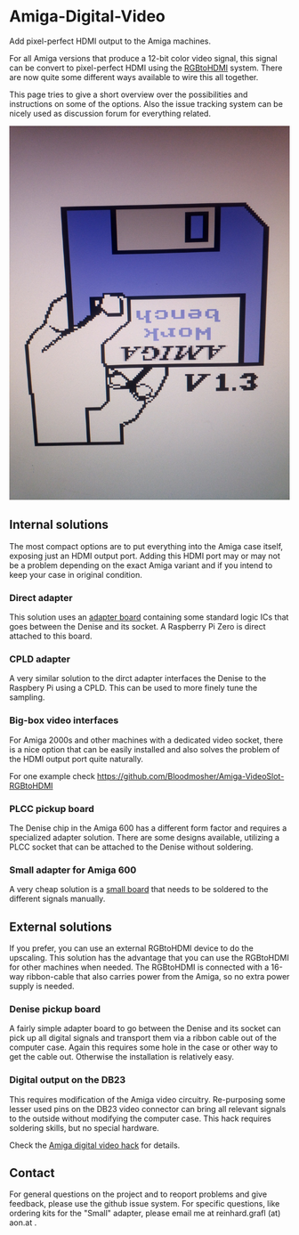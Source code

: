 # Amiga-Digital-Video
Add pixel-perfect HDMI output to the Amiga machines.

For all Amiga versions that produce a 12-bit color video signal, this signal can be convert to pixel-perfect
HDMI using the [RGBtoHDMI](https://github.com/hoglet67/RGBtoHDMI) system. There are now quite some different
ways available to wire this all together.

This page tries to give a short overview over the possibilities and instructions on some of the options.
Also the issue tracking system can be nicely used as discussion forum for everything related.

![](misc/bootscreen.jpg)


## Internal solutions

The most compact options are to put everything into the Amiga case itself, exposing just an HDMI output port.
Adding this HDMI port may or may not be a problem depending on the exact Amiga variant and 
if you intend to keep your case in original condition. 

### Direct adapter

This solution uses an [adapter board](direct_adapter) containing some standard logic ICs
that goes between the Denise and its socket. A Raspberry Pi Zero is direct attached to this board.

### CPLD adapter

A very similar solution to the dirct adapter interfaces the Denise to the Raspbery Pi using a CPLD. This
can be used to more finely tune the sampling.

### Big-box video interfaces

For Amiga 2000s and other machines with a dedicated video socket, there is a nice option that 
can be easily installed and also solves the problem of the HDMI output port quite naturally. 

For one example check https://github.com/Bloodmosher/Amiga-VideoSlot-RGBtoHDMI

### PLCC pickup board

The Denise chip in the Amiga 600 has a different form factor and requires a specialized 
adapter solution. There are some designs available, utilizing a PLCC socket that can be 
attached to the Denise without soldering. 

### Small adapter for Amiga 600

A very cheap solution is a [small board](small_adapter) that needs to be soldered to
the different signals manually. 


## External solutions

If you prefer, you can use an external RGBtoHDMI device to do the upscaling. This 
solution has the advantage that you can use the RGBtoHDMI for other machines when needed. 
The RGBtoHDMI is connected with a 16-way ribbon-cable that also carries power from the Amiga, so no
extra power supply is needed.

### Denise pickup board

A fairly simple adapter board to go between the Denise and its socket can pick up all
digital signals and transport them via a ribbon cable out of the computer case.
Again this requires some hole in the case or other way to get the cable out. Otherwise
the installation is relatively easy.

### Digital output on the DB23

This requires modification of the Amiga video circuitry. Re-purposing some 
lesser used pins on the DB23 video connector can bring all relevant signals to the 
outside without modifying the computer case. 
This hack requires soldering skills, but no special hardware.

Check the [Amiga digital video hack](db23_hack) for details.  

## Contact

For general questions on the project and to reoport problems and give feedback, please use the github issue system.
For specific questions, like ordering kits for the "Small" adapter, please email me at   reinhard.grafl (at) aon.at .
